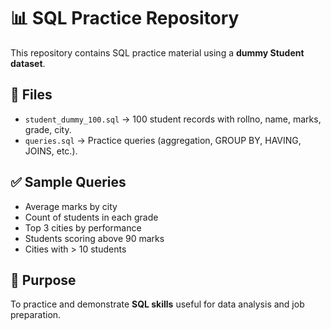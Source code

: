 # 📊 SQL Practice Repository

This repository contains SQL practice material using a **dummy Student dataset**.

## 📂 Files
- `student_dummy_100.sql` → 100 student records with rollno, name, marks, grade, city.  
- `queries.sql` → Practice queries (aggregation, GROUP BY, HAVING, JOINS, etc.).  

## ✅ Sample Queries
- Average marks by city  
- Count of students in each grade  
- Top 3 cities by performance  
- Students scoring above 90 marks  
- Cities with > 10 students  

## 🎯 Purpose
To practice and demonstrate **SQL skills** useful for data analysis and job preparation.  
